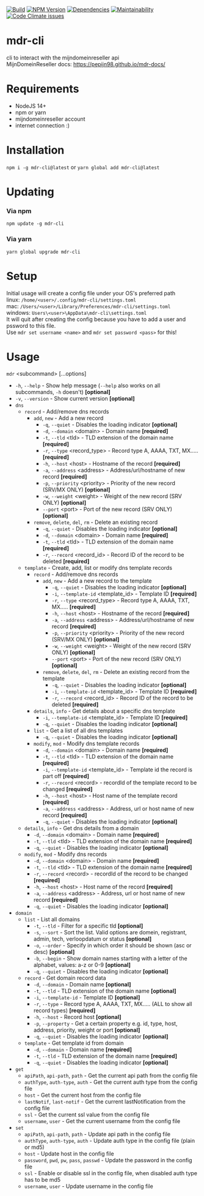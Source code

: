 [![Build](https://github.com/Pepijn98/mdr-cli/workflows/Build/badge.svg)](https://github.com/future-id/mdr-cli)
[![NPM Version](https://img.shields.io/npm/v/mdr-cli/latest)](https://www.npmjs.com/package/mdr-cli)
[![Dependencies](https://img.shields.io/librariesio/release/npm/mdr-cli)](https://www.npmjs.com/package/mdr-cli)
[![Maintainability](https://img.shields.io/codeclimate/maintainability/Pepijn98/mdr-cli)](https://codeclimate.com/github/Pepijn98/mdr-cli/maintainability)
[![Code Climate issues](https://img.shields.io/codeclimate/issues/Pepijn98/mdr-cli)](https://codeclimate.com/github/Pepijn98/mdr-cli/maintainability)

# mdr-cli
cli to interact with the mijndomeinreseller api \
MijnDomeinReseller docs: https://pepijn98.github.io/mdr-docs/

# Requirements
- NodeJS 14+
- npm or yarn
- mijndomeinreseller account
- internet connection :)

# Installation
`npm i -g mdr-cli@latest` or `yarn global add mdr-cli@latest`

# Updating
### Via npm
`npm update -g mdr-cli`

### Via yarn
`yarn global upgrade mdr-cli`

# Setup
Initial usage will create a config file under your OS's preferred path \
linux: `/home/<user>/.config/mdr-cli/settings.toml` \
mac: `/Users/<user>/Library/Preferences/mdr-cli/settings.toml` \
windows: `Users\<user>\AppData\mdr-cli\settings.toml` \
It will quit after creating the config because you have to add a user and pssword to this file. \
Use `mdr set username <name>` and `mdr set password <pass>` for this!

# Usage
`mdr` \<subcommand\> [...options]
- `-h`, `--help` - Show help message (`--help` also works on all subcommands, `-h` doesn't) **[optional]**
- `-v`, `--version` - Show current version **[optional]**
- `dns`
    - `record` - Add/remove dns records
        - `add`, `new` - Add a new record
            - `-q`, `--quiet`                   - Disables the loading indicator **[optional]**
            - `-d`, `--domain` \<domain\>       - Domain name **[required]**
            - `-t`, `--tld` \<tld\>             - TLD extension of the domain name **[required]**
            - `-r`, `--type` \<record_type\>    - Record type A, AAAA, TXT, MX..... **[required]**
            - `-h`, `--host` \<host\>           - Hostname of the record **[required]**
            - `-a`, `--address` \<address\>     - Address/url/hostname of new record **[required]**
            - `-p`, `--priority` \<priority\>   - Priority of the new record (SRV/MX ONLY) **[optional]**
            - `-w`, `--weight` \<weight\>       - Weight of the new record (SRV ONLY) **[optional]**
            - `--port` \<port\>                 - Port of the new record (SRV ONLY) **[optional]**
        - `remove`, `delete`, `del`, `rm` - Delete an existing record
            - `-q`, `--quiet`                   - Disables the loading indicator **[optional]**
            - `-d`, `--domain` \<domain\>       - Domain name **[required]**
            - `-t`, `--tld` \<tld\>             - TLD extension of the domain name **[required]**
            - `-r`, `--record` \<record_id\>    - Record ID of the record to be deleted **[required]**
    - `template` - Create, add, list or modify dns template records
        - `record` - Add/remove dns records
            - `add`, `new` - Add a new record to the template
                - `-q`, `--quiet`                       - Disables the loading indicator **[optional]**
                - `-i`, `--template-id` \<template_id\> - Template ID **[required]**
                - `-r`, `--type` \<record_type\>        - Record type A, AAAA, TXT, MX..... **[required]**
                - `-h`, `--host` \<host\>               - Hostname of the record **[required]**
                - `-a`, `--address` \<address\>         - Address/url/hostname of new record **[required]**
                - `-p`, `--priority` \<priority\>       - Priority of the new record (SRV/MX ONLY) **[optional]**
                - `-w`, `--weight` \<weight\>           - Weight of the new record (SRV ONLY) **[optional]**
                - `--port` \<port\>                     - Port of the new record (SRV ONLY) **[optional]**
            - `remove`, `delete`, `del`, `rm` - Delete an existing record from the template
                - `-q`, `--quiet`                       - Disables the loading indicator **[optional]**
                - `-i`, `--template-id` \<template_id\> - Template ID **[required]**
                - `-r`, `--record` \<record_id\>        - Record ID of the record to be deleted **[required]**
        - `details`, `info` - Get details about a specific dns template
            - `-i`, `--template-id` \<template_id\> - Template ID **[required]**
            - `-q`, `--quiet`                       - Disables the loading indicator **[optional]**
        - `list` - Get a list of all dns templates
            - `-q`, `--quiet` - Disables the loading indicator **[optional]**
        - `modify`, `mod` - Modify dns template records
            - `-d`, `--domain` \<domain\>           - Domain name **[required]**
            - `-t`, `--tld` \<tld\>                 - TLD extension of the domain name **[required]**
            - `-i`, `--template-id` \<template_id\> - Template id the record is part off **[required]**
            - `-r`, `--record` \<record\>           - recordId of the template record to be changed **[required]**
            - `-h`, `--host` \<host\>               - Host name of the template record **[required]**
            - `-a`, `--address` \<address\>         - Address, url or host name of new record **[required]**
            - `-q`, `--quiet`                       - Disables the loading indicator **[optional]**
    - `details`, `info` - Get dns details from a domain
        - `-d`, `--domain` \<domain\>   - Domain name **[required]**
        - `-t`, `--tld` \<tld\>         - TLD extension of the domain name **[required]**
        - `-q`, `--quiet`               - Disables the loading indicator **[optional]**
    - `modify`, `mod`  - Modify dns records
        - `-d`, `--domain` \<domain\>   - Domain name **[required]**
        - `-t`, `--tld` \<tld\>         - TLD extension of the domain name **[required]**
        - `-r`, `--record` \<record\>   - recordId of the record to be changed **[required]**
        - `-h`, `--host` \<host\>       - Host name of the record **[required]**
        - `-a`, `--address` \<address\> - Address, url or host name of new record **[required]**
        - `-q`, `--quiet`               - Disables the loading indicator **[optional]**
- `domain`
    - `list` - List all domains
        - `-t`, `--tld`   - Filter for a specific tld **[optional]**
        - `-s`, `--sort`  - Sort the list. Valid options are domein, registrant, admin, tech, verloopdatum or status **[optional]**
        - `-o`, `--order` - Specify in which order it should be shown (asc or desc) **[optional]**
        - `-b`, `--begin` - Show domain names starting with a letter of the alphabet, values: a-z or 0-9 **[optional]**
        - `-q`, `--quiet` - Disables the loading indicator **[optional]**
    - `record` - Get domain record data
        - `-d`, `--domain`      - Domain name **[optional]**
        - `-t`, `--tld`         - TLD extension of the domain name **[optional]**
        - `-i`, `--template-id` - Template ID **[optional]**
        - `-r`, `--type`        - Record type A, AAAA, TXT, MX..... (ALL to show all record types) **[required]**
        - `-h`, `--host`        - Record host **[optional]**
        - `-p`, `--property`    - Get a certain property e.g. id, type, host, address, priority, weight or port **[optional]**
        - `-q`, `--quiet`       - Disables the loading indicator **[optional]**
    - `template` - Get template id from domain
        - `-d`, `--domain`  - Domain name **[required]**
        - `-t`, `--tld`     - TLD extension of the domain name **[required]**
        - `-q`, `--quiet`   - Disables the loading indicator **[optional]**
- `get`
    - `apiPath`, `api-path`, `path`             - Get the current api path from the config file
    - `authType`, `auth-type`, `auth`           - Get the current auth type from the config file
    - `host`                                    - Get the current host from the config file
    - `lastNotif`, `last-notif`                 - Get the current lastNotification from the config file
    - `ssl`                                     - Get the current ssl value from the config file
    - `username`, `user`                        - Get the current username from the config file
- `set`
    - `apiPath`, `api-path`, `path`             - Update api path in the config file
    - `authType`, `auth-type`, `auth`           - Update auth type in the config file (plain or md5)
    - `host`                                    - Update host in the config file
    - `password`, `pwd`, `pw`, `pass`, `passwd` - Update the password in the config file
    - `ssl`                                     - Enable or disable ssl in the config file, when disabled auth type has to be md5
    - `username`, `user`                        - Update username in the config file
